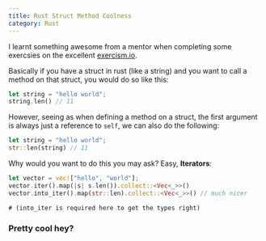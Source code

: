 ```yaml
---
title: Rust Struct Method Coolness
category: Rust
---
```


I learnt something awesome from a mentor when completing some exercsies on the excellent [exercism.io](https://exercism.io).

Basically if you have a struct in rust (like a string) and you want to call a method on that struct, you would do so like this:

```Rust
let string = "hello world";
string.len() // 11
```

However, seeing as when defining a method on a struct, the first argument is always just a reference to `self`, we can also do the following:

```Rust
let string = "hello world";
str::len(string) // 11
```

Why would you want to do this you may ask? Easy, **Iterators**:

```Rust
let vector = vec!["hello", "world"];
vector.iter().map(|s| s.len()).collect::<Vec<_>>()
vector.into_iter().map(str::len).collect::<Vec<_>>() // much nicer

# (into_iter is required here to get the types right)
```

### Pretty cool hey?
